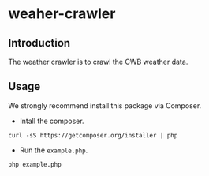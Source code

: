 # weaher-crawler

## Introduction

The weather crawler is to crawl the CWB weather data.

## Usage

We strongly recommend install this package via Composer.

- Intall the composer.

```
curl -sS https://getcomposer.org/installer | php
```

- Run the ```example.php```.
```
php example.php
```
